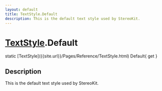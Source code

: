 ```yaml
---
layout: default
title: TextStyle.Default
description: This is the default text style used by StereoKit.
---
```

# [TextStyle]({{site.url}}/Pages/Reference/TextStyle.html).Default

<div class='signature' markdown='1'>
static [TextStyle]({{site.url}}/Pages/Reference/TextStyle.html) Default{ get }
</div>

## Description
This is the default text style used by StereoKit.


